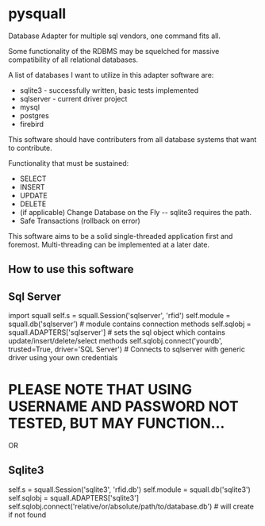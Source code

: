 pysquall
====

Database Adapter for multiple sql vendors, one command fits all.

Some functionality of the RDBMS may be squelched for massive
compatibility of all relational databases.

A list of databases I want to utilize in this adapter software are:

* sqlite3 - successfully written, basic tests implemented
* sqlserver - current driver project
* mysql
* postgres
* firebird


This software should have contributers from all database systems
that want to contribute.

Functionality that must be sustained:

* SELECT
* INSERT
* UPDATE
* DELETE
* (if applicable) Change Database on the Fly -- sqlite3 requires the path.
* Safe Transactions (rollback on error)

This software aims to be a solid single-threaded application first and 
foremost. Multi-threading can be implemented at a later date.

How to use this software
----

Sql Server
---------
import squall
self.s = squall.Session('sqlserver', 'rfid')
self.module = squall.db('sqlserver') # module contains connection methods
self.sqlobj = squall.ADAPTERS['sqlserver'] # sets the sql object which contains update/insert/delete/select methods
self.sqlobj.connect('yourdb', trusted=True, driver='SQL Server') # Connects to sqlserver with generic driver using your own credentials

# PLEASE NOTE THAT USING USERNAME AND PASSWORD NOT TESTED, BUT MAY FUNCTION...

OR

Sqlite3 
---------
self.s = squall.Session('sqlite3', 'rfid.db')
self.module = squall.db('sqlite3')
self.sqlobj = squall.ADAPTERS['sqlite3']
self.sqlobj.connect('relative/or/absolute/path/to/database.db') # will create if not found
 
